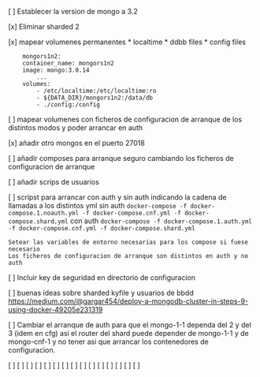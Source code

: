 
[ ] Establecer la version de mongo a 3.2

[x] Eliminar sharded 2

[x] mapear volumenes permanentes
	* localtime
	* ddbb files
	* config files
```
	mongors1n2:
    container_name: mongors1n2
    image: mongo:3.0.14
		...
	volumes:
		- /etc/localtime:/etc/localtime:ro
		- ${DATA_DIR}/mongors1n2:/data/db
		- ./config:/config
```
[ ] mapear volumenes con ficheros de configuracion de arranque de los distintos modos y poder arrancar en auth

[x] añadir otro mongos en el puerto 27018

[ ] añadir composes para arranque seguro cambiando los ficheros de configuracion de arranque

[ ] añadir scrips de usuarios

[ ] scripst para arrancar con auth y sin auth indicando la cadena de llamadas a los distintos  yml 
	sin auth 
		`docker-compose -f docker-compose.1.noauth.yml -f docker-compose.cnf.yml -f docker-compose.shard.yml`
	con auth
		`docker-compose -f docker-compose.1.auth.yml -f docker-compose.cnf.yml -f docker-compose.shard.yml`

	Setear las variables de entorno necesarias para los compose si fuese necesario
	Los ficheros de configuracion de arranque son distintos en auth y no auth

[ ] Incluir key de seguridad en directorio de configuracion

[ ] buenas ideas sobre sharded kyfile y usuarios de bbdd
https://medium.com/@gargar454/deploy-a-mongodb-cluster-in-steps-9-using-docker-49205e231319

[ ] Cambiar el arranque de auth para que el mongo-1-1 dependa del 2 y del 3 (idem en cfg) asi el router del shard puede depender de mongo-1-1 y de mongo-cnf-1 y no tener asi que arrancar los contenedores de configuracion.

[ ] 
[ ] 
[ ] 
[ ] 
[ ] 
[ ] 
[ ] 
[ ] 
[ ] 
[ ] 
[ ] 
[ ] 
[ ] 
[ ] 
[ ] 
